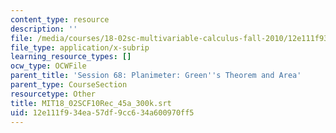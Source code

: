 ```yaml
---
content_type: resource
description: ''
file: /media/courses/18-02sc-multivariable-calculus-fall-2010/12e111f934ea57df9cc634a600970ff5_MIT18_02SCF10Rec_45a_300k.vtt
file_type: application/x-subrip
learning_resource_types: []
ocw_type: OCWFile
parent_title: 'Session 68: Planimeter: Green''s Theorem and Area'
parent_type: CourseSection
resourcetype: Other
title: MIT18_02SCF10Rec_45a_300k.srt
uid: 12e111f9-34ea-57df-9cc6-34a600970ff5
---
```


